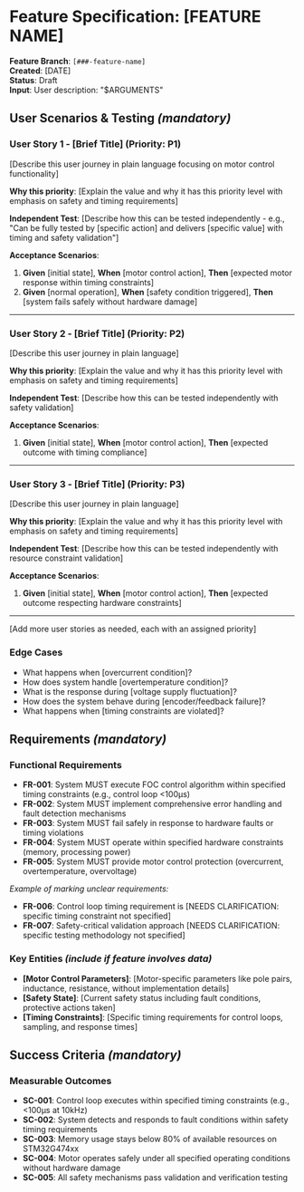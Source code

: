 # Feature Specification: [FEATURE NAME]

**Feature Branch**: `[###-feature-name]`  
**Created**: [DATE]  
**Status**: Draft  
**Input**: User description: "$ARGUMENTS"

## User Scenarios & Testing *(mandatory)*

<!--
  IMPORTANT: User stories should be PRIORITIZED as user journeys ordered by importance.
  Each user story/journey must be INDEPENDENTLY TESTABLE - meaning if you implement just ONE of them,
  you should still have a viable MVP (Minimum Viable Product) that delivers value.
  
  Assign priorities (P1, P2, P3, etc.) to each story, where P1 is the most critical.
  Think of each story as a standalone slice of functionality that can be:
  - Developed independently
  - Tested independently
  - Deployed independently
  - Demonstrated to users independently
-->

### User Story 1 - [Brief Title] (Priority: P1)

[Describe this user journey in plain language focusing on motor control functionality]

**Why this priority**: [Explain the value and why it has this priority level with emphasis on safety and timing requirements]

**Independent Test**: [Describe how this can be tested independently - e.g., "Can be fully tested by [specific action] and delivers [specific value] with timing and safety validation"]

**Acceptance Scenarios**:

1. **Given** [initial state], **When** [motor control action], **Then** [expected motor response within timing constraints]
2. **Given** [normal operation], **When** [safety condition triggered], **Then** [system fails safely without hardware damage]

---

### User Story 2 - [Brief Title] (Priority: P2)

[Describe this user journey in plain language]

**Why this priority**: [Explain the value and why it has this priority level with emphasis on safety and timing requirements]

**Independent Test**: [Describe how this can be tested independently with safety validation]

**Acceptance Scenarios**:

1. **Given** [initial state], **When** [motor control action], **Then** [expected outcome with timing compliance]

---

### User Story 3 - [Brief Title] (Priority: P3)

[Describe this user journey in plain language]

**Why this priority**: [Explain the value and why it has this priority level with emphasis on safety and timing requirements]

**Independent Test**: [Describe how this can be tested independently with resource constraint validation]

**Acceptance Scenarios**:

1. **Given** [initial state], **When** [motor control action], **Then** [expected outcome respecting hardware constraints]

---

[Add more user stories as needed, each with an assigned priority]

### Edge Cases

<!--
  ACTION REQUIRED: The content in this section represents placeholders.
  Fill them out with the right edge cases.
-->

- What happens when [overcurrent condition]?
- How does system handle [overtemperature condition]?
- What is the response during [voltage supply fluctuation]?
- How does the system behave during [encoder/feedback failure]?
- What happens when [timing constraints are violated]?

## Requirements *(mandatory)*

<!--
  ACTION REQUIRED: The content in this section represents placeholders.
  Fill them out with the right functional requirements.
  ALL REQUIREMENTS MUST COMPLY WITH THE PROJECT CONSTITUTION REGARDING TIMING, SAFETY, AND HARDWARE CONSTRAINTS
-->

### Functional Requirements

- **FR-001**: System MUST execute FOC control algorithm within specified timing constraints (e.g., control loop <100μs)
- **FR-002**: System MUST implement comprehensive error handling and fault detection mechanisms
- **FR-003**: System MUST fail safely in response to hardware faults or timing violations
- **FR-004**: System MUST operate within specified hardware constraints (memory, processing power)
- **FR-005**: System MUST provide motor control protection (overcurrent, overtemperature, overvoltage)

*Example of marking unclear requirements:*

- **FR-006**: Control loop timing requirement is [NEEDS CLARIFICATION: specific timing constraint not specified]
- **FR-007**: Safety-critical validation approach [NEEDS CLARIFICATION: specific testing methodology not specified]

### Key Entities *(include if feature involves data)*

- **[Motor Control Parameters]**: [Motor-specific parameters like pole pairs, inductance, resistance, without implementation details]
- **[Safety State]**: [Current safety status including fault conditions, protective actions taken]
- **[Timing Constraints]**: [Specific timing requirements for control loops, sampling, and response times]

## Success Criteria *(mandatory)*

<!--
  ACTION REQUIRED: Define measurable success criteria.
  These must be technology-agnostic and measurable.
  ADD TIMING, SAFETY, AND RESOURCE USAGE MEASUREMENTS
-->

### Measurable Outcomes

- **SC-001**: Control loop executes within specified timing constraints (e.g., <100μs at 10kHz)
- **SC-002**: System detects and responds to fault conditions within safety timing requirements
- **SC-003**: Memory usage stays below 80% of available resources on STM32G474xx
- **SC-004**: Motor operates safely under all specified operating conditions without hardware damage
- **SC-005**: All safety mechanisms pass validation and verification testing
